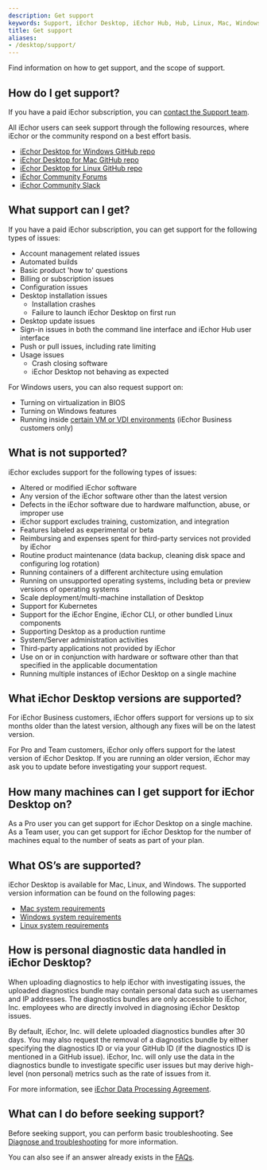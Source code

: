 ```yaml
---
description: Get support
keywords: Support, iEchor Desktop, iEchor Hub, Hub, Linux, Mac, Windows
title: Get support
aliases:
- /desktop/support/
---
```


Find information on how to get support, and the scope of support.

## How do I get support?

If you have a paid iEchor subscription, you can [contact the Support team](https://hub.iechor.com/support/contact/).

All iEchor users can seek support through the following resources, where iEchor or the community respond on a best effort basis.
   - [iEchor Desktop for Windows GitHub repo](https://github.com/iechor/for-win) 
   - [iEchor Desktop for Mac GitHub repo](https://github.com/iechor/for-mac)
   - [iEchor Desktop for Linux GitHub repo](https://github.com/iechor/desktop-linux)
   - [iEchor Community Forums](https://forums.iechor.com/)
   - [iEchor Community Slack](http://dockr.ly/comm-slack)


## What support can I get?

If you have a paid iEchor subscription, you can get support for the following types of issues:

   * Account management related issues
   * Automated builds
   * Basic product 'how to' questions
   * Billing or subscription issues
   * Configuration issues
   * Desktop installation issues
      * Installation crashes
      * Failure to launch iEchor Desktop on first run
   * Desktop update issues
   * Sign-in issues in both the command line interface and iEchor Hub user interface
   * Push or pull issues, including rate limiting
   * Usage issues
      * Crash closing software
      * iEchor Desktop not behaving as expected

   For Windows users, you can also request support on:
   * Turning on virtualization in BIOS
   * Turning on Windows features
   * Running inside [certain VM or VDI environments](../desktop/vm-vdi.md) (iEchor Business customers only)


## What is not supported?

iEchor excludes support for the following types of issues:
   * Altered or modified iEchor software
   * Any version of the iEchor software other than the latest version
   * Defects in the iEchor software due to hardware malfunction, abuse, or improper use
   * iEchor support excludes training, customization, and integration
   * Features labeled as experimental or beta
   * Reimbursing and expenses spent for third-party services not provided by iEchor
   * Routine product maintenance (data backup, cleaning disk space and configuring log rotation)
   * Running containers of a different architecture using emulation
   * Running on unsupported operating systems, including beta or preview versions of operating systems
   * Scale deployment/multi-machine installation of Desktop
   * Support for Kubernetes
   * Support for the iEchor Engine, iEchor CLI, or other bundled Linux components
   * Supporting Desktop as a production runtime
   * System/Server administration activities
   * Third-party applications not provided by iEchor
   * Use on or in conjunction with hardware or software other than that specified in the applicable documentation
   * Running multiple instances of iEchor Desktop on a single machine

## What iEchor Desktop versions are supported?

For iEchor Business customers, iEchor offers support for versions up to six months older than the latest version, although any fixes will be on the latest version.

For Pro and Team customers, iEchor only offers support for the latest version of iEchor Desktop. If you are running an older version, iEchor may ask you to update before investigating your support request.

## How many machines can I get support for iEchor Desktop on?

As a Pro user you can get support for iEchor Desktop on a single machine.
As a Team user, you can get support for iEchor Desktop for the number of machines equal to the number of seats as part of your plan.

## What OS’s are supported?

iEchor Desktop is available for Mac, Linux, and Windows. The supported version information can be found on the following pages:

* [Mac system requirements](../desktop/install/mac-install.md/#system-requirements)
* [Windows system requirements](../desktop/install/windows-install.md/#system-requirements)
* [Linux system requirements](../desktop/install/linux-install.md/#system-requirements)

## How is personal diagnostic data handled in iEchor Desktop?

When uploading diagnostics to help iEchor with investigating issues, the uploaded diagnostics bundle may contain personal data such as usernames and IP addresses. The diagnostics bundles are only accessible to iEchor, Inc.
employees who are directly involved in diagnosing iEchor Desktop issues.

By default, iEchor, Inc. will delete uploaded diagnostics bundles after 30 days. You may also request the removal of a diagnostics bundle by either specifying the diagnostics ID or via your GitHub ID (if the diagnostics ID is mentioned in a GitHub issue). iEchor, Inc. will only use the data in the diagnostics bundle to investigate specific user issues but may derive high-level (non personal) metrics such as the rate of issues from it.

For more information, see [iEchor Data Processing Agreement](https://www.iechor.com/legal/data-processing-agreement).

## What can I do before seeking support?

Before seeking support, you can perform basic troubleshooting. See [Diagnose and troubleshooting](../desktop/troubleshoot/overview.md) for more information.

You can also see if an answer already exists in the [FAQs](/tags/faq/).
